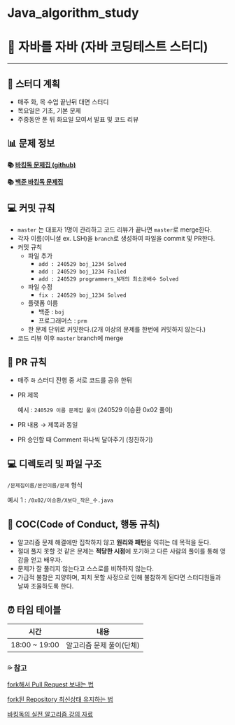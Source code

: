 # Java_algorithm_study
# 🏰 자바를 자바 (자바 코딩테스트 스터디)

---

## **📘 스터디 계획**

- 매주 화, 목 수업 끝난뒤 대면 스터디
- 목요일은 기초, 기본 문제
- 주중동안 푼 뒤 화요일 모여서 발표 및 코드 리뷰

## **📊 문제 정보**

**📚 [바킹독 문제집 (github)](https://github.com/encrypted-def/basic-algo-lecture/tree/master)**

**📚 [백준 바킹독 문제집](https://www.acmicpc.net/workbook/by/BaaaaaaaaaaarkingDog)**

## **💻 커밋 규칙**

- `master` 는 대표자 1명이 관리하고 코드 리뷰가 끝나면 `master`로 merge한다.
- 각자 이름(이니셜 ex. LSH)을 `branch`로 생성하여 파일을 commit 및 PR한다.
- 커밋 규칙
    - 파일 추가
        - `add : 240529 boj_1234 Solved`
        - `add : 240529 boj_1234 Failed`
        - `add : 240529 programmers_N개의 최소공배수 Solved`
    - 파일 수정
        - `fix : 240529 boj_1234 Solved`
    - 플랫폼 이름
        - 백준 : `boj`
        - 프로그래머스 : `prm`
    - 한 문제 단위로 커밋한다.(2개 이상의 문제를 한번에 커밋하지 않는다.)
- 코드 리뷰 이후 `master` branch에 merge

## **🍴 PR 규칙**

- 매주 `화` 스터디 진행 중 서로 코드를 공유 한뒤
- PR 제목
    
    예시 : `240529 이름 문제집 풀이` (240529 이승환 0x02 풀이)
    
- PR 내용 → 제목과 동일
- PR 승인할 때 Comment 하나씩 달아주기 (칭찬하기)

## **💻 디렉토리 및 파일 구조**

`/문제집이름/본인이름/문제` 형식

예시 1 : `/0x02/이승환/X보다_작은_수.java`

## **🧐 COC(Code of Conduct, 행동 규칙)**

- 알고리즘 문제 해결에만 집착하지 않고 **원리와 패턴**을 익히는 데 목적을 둔다.
- 절대 풀지 못할 것 같은 문제는 **적당한 시점**에 포기하고 다른 사람의 풀이를 통해 영감을 얻고 배우자.
- 문제가 잘 풀리지 않는다고 스스로를 비하하지 않는다.
- 가급적 불참은 지양하며, 피치 못할 사정으로 인해 불참하게 된다면 스터디원들과 날짜 조율하도록 한다.

## **⏰ 타임 테이블**

| 시간 | 내용 |
| --- | --- |
| 18:00 ~ 19:00 | 알고리즘 문제 풀이(단체) |

### **💦 참고**

[fork해서 Pull Request 보내는 법](https://wayhome25.github.io/git/2017/07/08/git-first-pull-request-story/)

[fork된 Repository 최신상태 유지하는 법](https://jybaek.tistory.com/775)

[바킹독의 실전 알고리즘 강의 자료](https://github.com/encrypted-def/basic-algo-lecture)